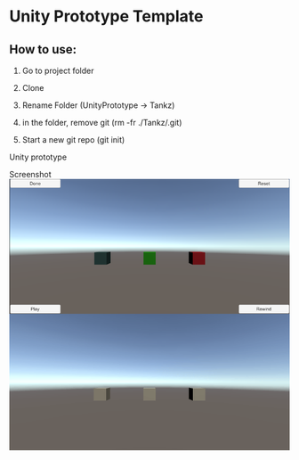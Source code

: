 # Unity Prototype Template
## How to use:
1. Go to project folder

2. Clone

3. Rename Folder (UnityPrototype -> Tankz)

4. in the folder, remove git (rm -fr ./Tankz/.git)

5. Start a new git repo (git init)


Unity prototype

Screenshot
<img src='Screenshot.PNG' align="right" width=960>
<img src='gif.gif' align="right" width=960>

